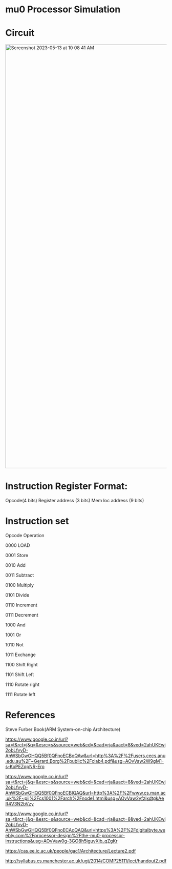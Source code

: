 # mu0 Processor Simulation 

# Circuit
<img width="1322" alt="Screenshot 2023-05-13 at 10 08 41 AM" src="https://github.com/sai14karthik/mu0/assets/110590614/2551c456-3c06-4a2a-8702-76ac18cad68e">


# Instruction Register Format:
Opcode(4 bits)     Register address (3 bits)     Mem loc address (9 bits)

# Instruction set

Opcode  Operation 

0000         LOAD

0001         Store   

0010         Add      

0011         Subtract

0100         Multiply 

0101         Divide  

0110         Increment   

0111         Decrement 

1000         And   

1001         Or     

1010         Not    

1011         Exchange    

1100         Shift Right  

1101         Shift Left     

1110         Rotate right     

1111         Rotate left

# References 

Steve Furber Book(ARM System-on-chip Architecture)

https://www.google.co.in/url?sa=t&rct=j&q=&esrc=s&source=web&cd=&cad=rja&uact=8&ved=2ahUKEwj2obLfvvD-AhWSbGwGHQQ5Bf0QFnoECBoQAw&url=http%3A%2F%2Fusers.cecs.anu.edu.au%2F~Gerard.Borg%2Fpublic%2Fclab4.pdf&usg=AOvVaw2W9gM1-s-KoPEZqpNR-Ero

https://www.google.co.in/url?sa=t&rct=j&q=&esrc=s&source=web&cd=&cad=rja&uact=8&ved=2ahUKEwj2obLfvvD-AhWSbGwGHQQ5Bf0QFnoECBIQAQ&url=http%3A%2F%2Fwww.cs.man.ac.uk%2F~pjj%2Fcs1001%2Farch%2Fnode1.html&usg=AOvVaw2yfzjxdtgkAeR4V3N2bVzy


https://www.google.co.in/url?sa=t&rct=j&q=&esrc=s&source=web&cd=&cad=rja&uact=8&ved=2ahUKEwj2obLfvvD-AhWSbGwGHQQ5Bf0QFnoECAoQAQ&url=https%3A%2F%2Fdigitalbyte.weebly.com%2Fprocessor-design%2Fthe-mu0-processor-instructions&usg=AOvVaw0g-3GO8h5iguvXib_qZgKr

https://cas.ee.ic.ac.uk/people/gac1/Architecture/Lecture2.pdf

http://syllabus.cs.manchester.ac.uk/ugt/2014/COMP25111/lect/handout2.pdf
